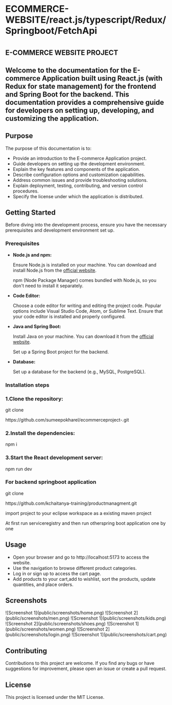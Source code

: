 <h1>ECOMMERCE-WEBSITE/react.js/typescript/Redux/Springboot/FetchApi<h1>

<h2> E-COMMERCE WEBSITE PROJECT<h2>
<p>Welcome to the documentation for the E-commerce Application built using React.js (with Redux for state management) for the frontend and Spring Boot for the backend. This documentation provides a comprehensive guide for developers on setting up, developing, and customizing the application.
 </p>

<h2> Purpose</h2>
<p>The purpose of this documentation is to:</p>
<ul>
<li>Provide an introduction to the E-commerce Application project.</li>
        <li>Guide developers on setting up the development environment.</li>
        <li>Explain the key features and components of the application.</li>
        <li>Describe configuration options and customization capabilities.</li>
        <li>Address common issues and provide troubleshooting solutions.</li>
        <li>Explain deployment, testing, contributing, and version control procedures.</li>
        <li>Specify the license under which the application is distributed.</li>

</ul>

<h2>Getting Started</h2>
 <p>Before diving into the development process, ensure you have the necessary prerequisites and development environment set up.</p>
 <h3>Prerequisites</h3>
    <ul>
        <li><strong>Node.js and npm:</strong>
            <p>Ensure Node.js is installed on your machine. You can download and install Node.js from the <a href="https://nodejs.org" target="_blank">official website</a>.</p>
            <p>npm (Node Package Manager) comes bundled with Node.js, so you don't need to install it separately.</p>
        </li>
        <li><strong>Code Editor:</strong>
            <p>Choose a code editor for writing and editing the project code. Popular options include Visual Studio Code, Atom, or Sublime Text. Ensure that your code editor is installed and properly configured.</p>
        </li>
        <li><strong>Java and Spring Boot:</strong>
            <p>Install Java on your machine. You can download it from the <a href="https://www.oracle.com/java/technologies/javase-downloads.html" target="_blank">official website</a>.</p>
            <p>Set up a Spring Boot project for the backend.</p>
        </li>
        <li><strong>Database:</strong>
            <p>Set up a database for the backend (e.g., MySQL, PostgreSQL).</p>
        </li>
    </ul>

<h3>Installation steps</h3>

<h3>1.Clone the repository:</h3>
<p>git clone</p><a>https://github.com/sumeepokharel/ecommerceproject-.git</a>

<h3>2.Install the dependencies:</h3>
<p>npm i</p>

<h3>3.Start the React development server:</h3>
<p>npm run dev</p>

<h3>For  backend  springboot application </h3>
<p>git clone </p><a>https://github.com/kchaitanya-training/productmanagment.git</a>
<p>import project to your eclipse workspace as a existing maven project</P>

<p> At first run serviceregistry and then run otherspring boot application one by one</p>

<h2>Usage</h2>
<ul>
  <li>Open your browser and go to http://localhost:5173 to access the website.</li>
  <li>Use the navigation to browse different product categories.</li>
  <li>Log in or sign up to access the cart page.</li>
  <li>Add products to your cart,add to wishlist, sort the products, update quantities, and place orders.</li>
</ul>
<h2>Screenshots</h2>
![Screenshot 1](public/screenshots/home.png)
![Screenshot 2](public/screenshots/men.png)
![Screenshot 1](public/screenshots/kids.png)
![Screenshot 2](public/screenshots/shoes.png)
![Screenshot 1](public/screenshots/women.png)
![Screenshot 2](public/screenshots/login.png)
![Screenshot 1](public/screenshots/cart.png)

<h2>Contributing</h2>
<p>Contributions to this project are welcome. If you find any bugs or have suggestions for improvement, please open an issue or create a pull request.</p>

<h2>License</h2>
<p>This project is licensed under the MIT License.</p>
